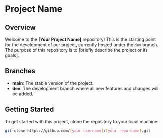 # Project Name

## Overview
Welcome to the **[Your Project Name]** repository! This is the starting point for the development of our project, currently hosted under the `dev` branch. The purpose of this repository is to [briefly describe the project or its goals].

## Branches
- **main**: The stable version of the project.
- **dev**: The development branch where all new features and changes will be added.

## Getting Started
To get started with this project, clone the repository to your local machine:

```bash
git clone https://github.com/[your-username]/[your-repo-name].git